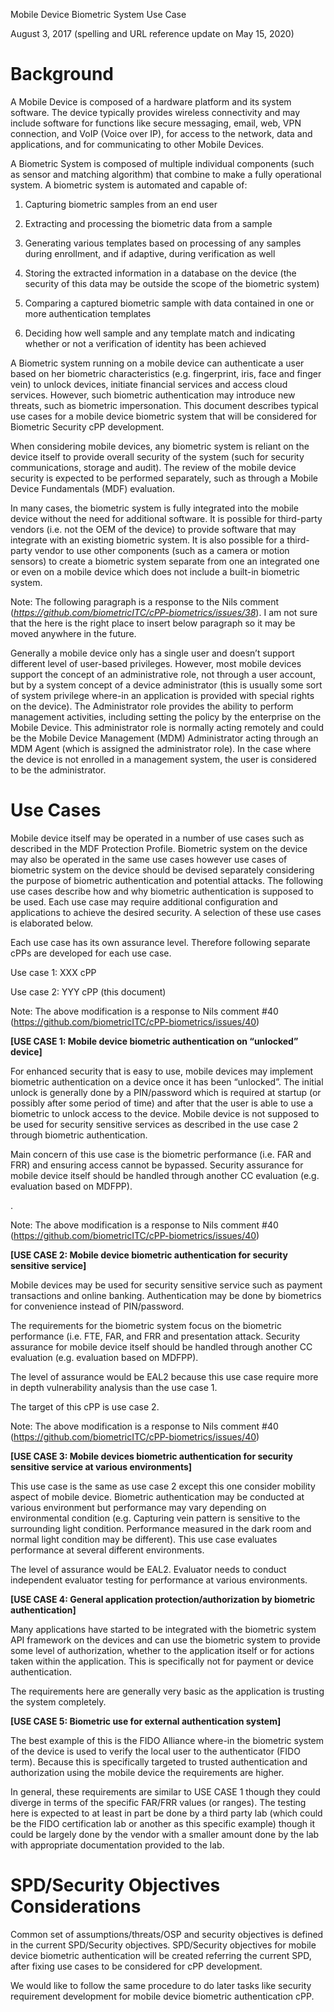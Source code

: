 Mobile Device Biometric System Use Case

August 3, 2017 (spelling and URL reference update on May 15, 2020)

Background
==========

A Mobile Device is composed of a hardware platform and its system
software. The device typically provides wireless connectivity and may
include software for functions like secure messaging, email, web, VPN
connection, and VoIP (Voice over IP), for access to the network, data
and applications, and for communicating to other Mobile Devices.

A Biometric System is composed of multiple individual components (such
as sensor and matching algorithm) that combine to make a fully
operational system. A biometric system is automated and capable of:

1.  Capturing biometric samples from an end user

2.  Extracting and processing the biometric data from a sample

3.  Generating various templates based on processing of any samples
    during enrollment, and if adaptive, during verification as well

4.  Storing the extracted information in a database on the device (the
    security of this data may be outside the scope of the biometric
    system)

5.  Comparing a captured biometric sample with data contained in one or
    more authentication templates

6.  Deciding how well sample and any template match and indicating
    whether or not a verification of identity has been achieved

A Biometric system running on a mobile device can authenticate a user
based on her biometric characteristics (e.g. fingerprint, iris, face and
finger vein) to unlock devices, initiate financial services and access
cloud services. However, such biometric authentication may introduce new
threats, such as biometric impersonation. This document describes
typical use cases for a mobile device biometric system that will be
considered for Biometric Security cPP development.

When considering mobile devices, any biometric system is reliant on the
device itself to provide overall security of the system (such for
security communications, storage and audit). The review of the mobile
device security is expected to be performed separately, such as through
a Mobile Device Fundamentals (MDF) evaluation.

In many cases, the biometric system is fully integrated into the mobile
device without the need for additional software. It is possible for
third-party vendors (i.e. not the OEM of the device) to provide software
that may integrate with an existing biometric system. It is also
possible for a third-party vendor to use other components (such as a
camera or motion sensors) to create a biometric system separate from one
an integrated one or even on a mobile device which does not include a
built-in biometric system.

Note: The following paragraph is a response to the Nils comment
(*https://github.com/biometricITC/cPP-biometrics/issues/38*). I am not
sure that the here is the right place to insert below paragraph so it
may be moved anywhere in the future.

Generally a mobile device only has a single user and doesn’t support
different level of user-based privileges. However, most mobile devices
support the concept of an administrative role, not through a user
account, but by a system concept of a device administrator (this is
usually some sort of system privilege where-in an application is
provided with special rights on the device). The Administrator role
provides the ability to perform management activities, including setting
the policy by the enterprise on the Mobile Device. This administrator
role is normally acting remotely and could be the Mobile Device
Management (MDM) Administrator acting through an MDM Agent (which is
assigned the administrator role). In the case where the device is not
enrolled in a management system, the user is considered to be the
administrator.

Use Cases
=========

Mobile device itself may be operated in a number of use cases such as
described in the MDF Protection Profile. Biometric system on the device
may also be operated in the same use cases however use cases of
biometric system on the device should be devised separately considering
the purpose of biometric authentication and potential attacks. The
following use cases describe how and why biometric authentication is
supposed to be used. Each use case may require additional configuration
and applications to achieve the desired security. A selection of these
use cases is elaborated below.

Each use case has its own assurance level. Therefore following separate
cPPs are developed for each use case.

Use case 1: XXX cPP

Use case 2: YYY cPP (this document)

Note: The above modification is a response to Nils comment \#40
(https://github.com/biometricITC/cPP-biometrics/issues/40)

**\[USE CASE 1: Mobile device biometric authentication on “unlocked”
device\]**

For enhanced security that is easy to use, mobile devices may implement
biometric authentication on a device once it has been “unlocked”. The
initial unlock is generally done by a PIN/password which is required at
startup (or possibly after some period of time) and after that the user
is able to use a biometric to unlock access to the device. Mobile device
is not supposed to be used for security sensitive services as described
in the use case 2 through biometric authentication.

Main concern of this use case is the biometric performance (i.e. FAR and
FRR) and ensuring access cannot be bypassed. Security assurance for
mobile device itself should be handled through another CC evaluation
(e.g. evaluation based on MDFPP).

.

Note: The above modification is a response to Nils comment \#40
(https://github.com/biometricITC/cPP-biometrics/issues/40)

**\[USE CASE 2: Mobile device biometric authentication for security
sensitive service\]**

Mobile devices may be used for security sensitive service such as
payment transactions and online banking. Authentication may be done by
biometrics for convenience instead of PIN/password.

The requirements for the biometric system focus on the biometric
performance (i.e. FTE, FAR, and FRR and presentation attack. Security
assurance for mobile device itself should be handled through another CC
evaluation (e.g. evaluation based on MDFPP).

The level of assurance would be EAL2 because this use case require more
in depth vulnerability analysis than the use case 1.

The target of this cPP is use case 2.

Note: The above modification is a response to Nils comment \#40
(https://github.com/biometricITC/cPP-biometrics/issues/40)

**\[USE CASE 3: Mobile devices biometric authentication for security
sensitive service at various environments\]**

This use case is the same as use case 2 except this one consider
mobility aspect of mobile device. Biometric authentication may be
conducted at various environment but performance may vary depending on
environmental condition (e.g. Capturing vein pattern is sensitive to the
surrounding light condition. Performance measured in the dark room and
normal light condition may be different). This use case evaluates
performance at several different environments.

The level of assurance would be EAL2. Evaluator needs to conduct
independent evaluator testing for performance at various environments.

**\[USE CASE 4: General application protection/authorization by
biometric authentication\]**

Many applications have started to be integrated with the biometric
system API framework on the devices and can use the biometric system to
provide some level of authorization, whether to the application itself
or for actions taken within the application. This is specifically not
for payment or device authentication.

The requirements here are generally very basic as the application is
trusting the system completely.

**\[USE CASE 5: Biometric use for external authentication system\]**

The best example of this is the FIDO Alliance where-in the biometric
system of the device is used to verify the local user to the
authenticator (FIDO term). Because this is specifically targeted to
trusted authentication and authorization using the mobile device the
requirements are higher.

In general, these requirements are similar to USE CASE 1 though they
could diverge in terms of the specific FAR/FRR values (or ranges). The
testing here is expected to at least in part be done by a third party
lab (which could be the FIDO certification lab or another as this
specific example) though it could be largely done by the vendor with a
smaller amount done by the lab with appropriate documentation provided
to the lab.

SPD/Security Objectives Considerations
======================================

Common set of assumptions/threats/OSP and security objectives is defined
in the current SPD/Security objectives. SPD/Security objectives for
mobile device biometric authentication will be created referring the
current SPD, after fixing use cases to be considered for cPP
development.

We would like to follow the same procedure to do later tasks like
security requirement development for mobile device biometric
authentication cPP.
